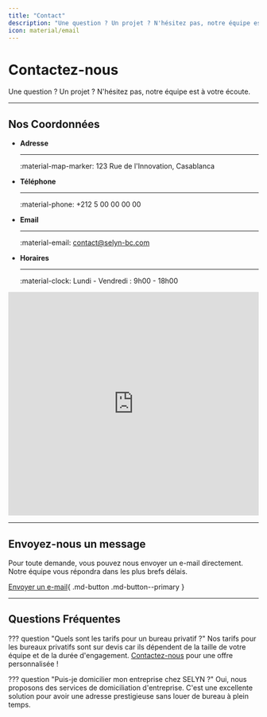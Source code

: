 ```yaml
---
title: "Contact"
description: "Une question ? Un projet ? N'hésitez pas, notre équipe est à votre écoute."
icon: material/email
---
```


# Contactez-nous

<p class="subtitle">Une question ? Un projet ? N'hésitez pas, notre équipe est à votre écoute.</p>

---

## Nos Coordonnées

<div class="grid cards" markdown>

-   __Adresse__

    ---

    :material-map-marker: 123 Rue de l'Innovation, Casablanca

-   __Téléphone__

    ---

    :material-phone: +212 5 00 00 00 00

-   __Email__

    ---

    :material-email: contact@selyn-bc.com

-   __Horaires__

    ---

    :material-clock: Lundi - Vendredi : 9h00 - 18h00

</div>

<iframe src="https://www.google.com/maps/embed?pb=!1m18!1m12!1m3!1d3323.715310756732!2d-7.620250684796383!3d33.5867169807352!2m3!1f0!2f0!3f0!3m2!1i1024!2i768!4f13.1!3m3!1m2!1s0xda7d2ed26b772c9%3A0x868c1f3d32c58f8!2sCasablanca!5e0!3m2!1sfr!2sma!4v1678886456123" width="100%" height="450" style="border:0;" allowfullscreen="" loading="lazy"></iframe>

---

## Envoyez-nous un message

Pour toute demande, vous pouvez nous envoyer un e-mail directement. Notre équipe vous répondra dans les plus brefs délais.

[Envoyer un e-mail](mailto:contact@selyn-bc.com){ .md-button .md-button--primary }

---

## Questions Fréquentes

??? question "Quels sont les tarifs pour un bureau privatif ?"
    Nos tarifs pour les bureaux privatifs sont sur devis car ils dépendent de la taille de votre équipe et de la durée d'engagement. [Contactez-nous](mailto:contact@selyn-bc.com) pour une offre personnalisée !

??? question "Puis-je domicilier mon entreprise chez SELYN ?"
    Oui, nous proposons des services de domiciliation d'entreprise. C'est une excellente solution pour avoir une adresse prestigieuse sans louer de bureau à plein temps.
